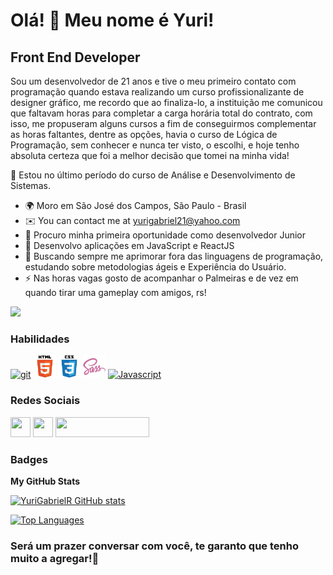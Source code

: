 Olá! 👋 Meu nome é Yuri!
==========================

Front End Developer
-----------------------------

Sou um desenvolvedor de 21 anos e tive o meu primeiro contato com programação quando estava realizando um curso profissionalizante de designer gráfico, me recordo que ao finaliza-lo, a instituição me comunicou que faltavam horas para completar a carga horária total do contrato, com isso, me propuseram alguns cursos a fim de conseguirmos complementar as horas faltantes, dentre as opções, havia o curso de Lógica de Programação, sem conhecer e nunca ter visto, o escolhi, e hoje tenho absoluta certeza que foi a melhor decisão que tomei na minha vida!

🚀 Estou no último período do curso de Análise e Desenvolvimento de Sistemas.

* 🌍  Moro em São José dos Campos, São Paulo - Brasil
* ✉️  You can contact me at [yurigabriel21@yahoo.com](mailto:yurigabriel21@yahoo.com)
* 🚀  Procuro minha primeira oportunidade como desenvolvedor Junior
* 🧠  Desenvolvo aplicações em JavaScript e ReactJS
* 🚀  Buscando sempre me aprimorar fora das linguagens de programação, estudando sobre metodologias ágeis e Experiência do Usuário.
* ⚡  Nas horas vagas gosto de acompanhar o Palmeiras e de vez em quando tirar uma gameplay com amigos, rs!

<a href="https://www.github.com/YuriGabrielR" target="_blank" rel="noreferrer"><img
src="https://img.shields.io/github/followers/YuriGabrielR?logo=github&style=for-the-badge&color=3382ed&labelColor=171717" /></a>

### Habilidades

<p align="left">
<a href="https://git-scm.com/" target="_blank" target="_blank" rel="noreferrer"><img src="https://www.vectorlogo.zone/logos/git-scm/git-scm-icon.svg" width="36" height="36" alt="git" /></a>
<a href="https://www.w3.org/html/" target="_blank" rel="noreferrer"><img src="https://raw.githubusercontent.com/devicons/devicon/master/icons/html5/html5-original-wordmark.svg" width="36" height="36" alt="html5" /></a> 
<a href="https://developer.mozilla.org/pt-BR/docs/Web/CSS" target="_blank" rel="noreferrer"><img src="https://raw.githubusercontent.com/devicons/devicon/master/icons/css3/css3-original-wordmark.svg" width="36" height="36" alt="HTML5" /></a>
 <a href="https://sass-lang.com" target="_blank" rel="noreferrer"><img src="https://raw.githubusercontent.com/devicons/devicon/master/icons/sass/sass-original.svg" width="36" height="36" alt="sass"/></a>
<a href="https://developer.mozilla.org/en-US/docs/Web/JavaScript" target="_blank" rel="noreferrer"><img src="https://raw.githubusercontent.com/danielcranney/readme-generator/main/public/icons/skills/javascript-colored.svg" width="36" height="36" alt="Javascript" /></a>
  

### Redes Sociais

<p align="left"> 

 <a href="https://www.github.com/YuriGabrielR" target="_blank" rel="noreferrer"><img src="https://raw.githubusercontent.com/danielcranney/readme-generator/main/public/icons/socials/github-dark.svg" width="32" height="32" /></a> <a href="www.linkedin.com/in/yurigabrielramos" target="_blank" rel="noreferrer"><img src="https://raw.githubusercontent.com/danielcranney/readme-generator/main/public/icons/socials/linkedin.svg" width="32" height="32" /></a>
 <a href="https://wa.me/5512981946294" target="_blank" rel="noreferrer"><img src="https://img.shields.io/badge/WhatsApp-25D366?style=for-the-badge&logo=whatsapp&logoColor=white" width="150" height="32" /></a>
 
### Badges

<b>My GitHub Stats</b>

<a href="http://www.github.com/YuriGabrielR"><img src="https://github-readme-stats.vercel.app/api?username=YuriGabrielR&show_icons=true&hide=&count_private=true&title_color=46ce6a&text_color=ffffff&icon_color=46ce6a&bg_color=171c24&hide_border=true&show_icons=true" alt="YuriGabrielR GitHub stats" /></a>


<a href="https://github.com/YuriGabrielR" align="left"><img src="https://github-readme-stats.vercel.app/api/top-langs/?username=YuriGabrielR&layout=compact&title_color=46ce6a&text_color=73e279&icon_color=46ce6a&bg_color=171c24&hide_border=true&locale=en&custom_title=Top%20%Languages" alt="Top Languages" /></a>

### Será um prazer conversar com você, te garanto que tenho muito a agregar!👋

